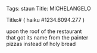 Tags: staun
Title: MICHELANGELO
  
Title:# ( haiku #1234.6094.277 )  
  
upon the roof of the restaurant  
that got its name from the painter  
pizzas instead of holy bread  
